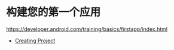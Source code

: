 # 构建您的第一个应用

https://developer.android.com/training/basics/firstapp/index.html

* [Creating Project](./creating-project.md)